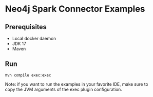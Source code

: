 # Neo4j Spark Connector Examples

## Prerequisites

 - Local docker daemon
 - JDK 17
 - Maven

## Run

```shell
mvn compile exec:exec
```

Note: if you want to run the examples in your favorite IDE, make sure to copy the JVM arguments of the exec plugin configuration.
